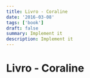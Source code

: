 ```yaml
---
title: Livro - Coraline
date: '2016-03-08'
tags: ['book']
draft: false
summary: Implement it
description: Implement it
---
```


# Livro - Coraline



